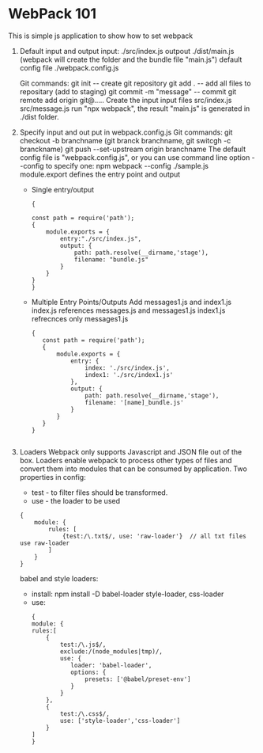 # WebPack 101

This is simple js application to show how to set webpack

1. Default input and output 
   input:  ./src/index.js 
   outpout ./dist/main.js (webpack will create the folder and the bundle file "main.js")
   default config file ./webpack.config.js

   Git commands: 
        git init  -- create git repository
        git add . -- add all files to repositary (add to staging)
        git commit -m "message"  -- commit 
        git remote add origin git@.....
    Create the input input files 
        src/index.js
        src/message.js
    run "npx webpack", the result "main.js" is generated in ./dist folder.
2. Specify input and out put in webpack.config.js
   Git commands:
    git checkout -b branchname (git branck branchname, git switcgh -c branckname)
    git push --set-upstream origin branchname
   The default config file is "webpack.config.js", or you can use command line option --config to specify one:
        npm webpack --config ./sample.js
   module.export defines the entry point and output
   - Single entry/output  
        ```
        {

        const path = require('path');
        {
            module.exports = {
                entry:"./src/index.js",
                output: {
                    path: path.resolve(__dirname,'stage'),
                    filename: "bundle.js"
                }
            }         
        }
        }
        ```
   - Multiple Entry Points/Outputs
     Add messages1.js and index1.js
     index.js references  messages.js and messages1.js
     index1.js refrecnces only messages1.js
     ```
     {
        const path = require('path');
        {
            module.exports = {
                entry: {
                    index: './src/index.js',
                    index1: './src/index1.js'
                },
                output: {
                    path: path.resolve(__dirname,'stage'),
                    filename: '[name]_bundle.js'
                }
            }         
        }
     }
    ```
3. Loaders
   Webpack only supports Javascript and JSON file out of the box. Loaders enable webpack to process other types of files and convert them into modules that can be consumed by application.
   Two properties in config:
      - test - to filter files should be transformed.
      - use  - the loader to be used
    ```
    {
        module: {
            rules: [
                {test:/\.txt$/, use: 'raw-loader'}  // all txt files use raw-loader
            ]
        }
    }
    ```

    babel and style loaders:
    - install:
        npm install -D babel-loader style-loader, css-loader
    - use:
        ```
        {
        module: {
        rules:[
            {
                test:/\.js$/,
                exclude:/(node_modules|tmp)/,
                use: {
                   loader: 'babel-loader',
                   options: {
                       presets: ['@babel/preset-env']
                   }
                }
            },
            {
                test:/\.css$/,
                use: ['style-loader','css-loader']
            }
        ]
        }
        ```

     
    

